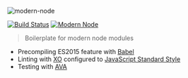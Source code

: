 ![modern-node](https://i.imgsafe.org/d3c0cbe3a4.png)

[![Build Status](https://travis-ci.org/sheerun/modern-node.svg?branch=master)](https://travis-ci.org/sheerun/modern-node)
[![Modern Node](https://img.shields.io/badge/modern-node-brightgreen.svg)](https://img.shields.io/badge/modern-node-9BB48F.svg)

> Boilerplate for modern node modules

- Precompiling ES2015 feature with [Babel](https://babeljs.io/)
- Linting with [XO](https://github.com/sindresorhus/xo) configured to [JavaScript Standard Style](https://github.com/feross/standard)
- Testing with [AVA](https://github.com/avajs/ava)
